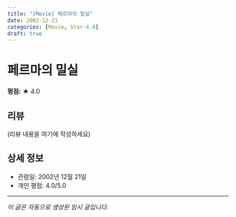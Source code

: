 ```yaml
---
title: "[Movie] 페르마의 밀실"
date: 2002-12-21
categories: [Movie, Star-4.0]
draft: true
---
```


# 페르마의 밀실

**평점:** ★ 4.0

## 리뷰

(리뷰 내용을 여기에 작성하세요)

## 상세 정보

- 관람일: 2002년 12월 21일
- 개인 평점: 4.0/5.0

---

*이 글은 자동으로 생성된 임시 글입니다.*
